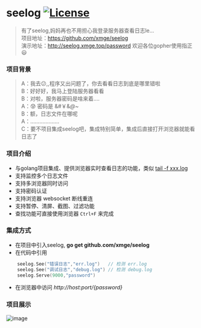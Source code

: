 # seelog  [![License](https://img.shields.io/badge/license-MIT-brightgreen.svg)](https://github.com/xmge/seelog/blob/master/LICENSE)


> 有了seelog,妈妈再也不用担心我登录服务器查看日志le...   
项目地址：https://github.com/xmge/seelog    
演示地址：http://seelog.xmge.top/password
欢迎各位gopher使用指正:smiley:

### 项目背景
> A：我去:confused:,,程序又出问题了，你去看看日志到底是哪里错啦<br>
  B：好好好，我马上登陆服务器看看<br>
  B：对啦，服务器密码是啥来着....<br>
  A：:cold_sweat: 密码是 &#￥&*@*~<br>
  B：额，日志文件在哪呢<br>
  A：...................<br>
  C：要不项目集成seelog吧，集成特别简单，集成后直接打开浏览器就能看日志了

### 项目介绍
* 与golang项目集成、提供浏览器实时查看日志的功能，类似 [tail -f xxx.log](https://www.cnblogs.com/fps2tao/p/7698224.html)
* 支持监控多个日志文件
* 支持多浏览器同时访问
* 支持密码认证
* 支持浏览器 websocket 断线重连
* 支持暂停、清屏、截图、过滤功能
* 查找功能可直接使用浏览器 `Ctrl+F` 来完成

### 集成方式
* 在项目中引入seelog, **go get github.com/xmge/seelog**
* 在代码中引用

```go
	seelog.See("错误日志","err.log")   // 检测 err.log
	seelog.See("调试日志","debug.log") // 检测 debug.log
	seelog.Serve(9000,"password")
```

* 在浏览器中访问 *http://host:port/{password}*

### 项目展示
![image](https://github.com/xmge/seelog/blob/master/demo.gif)
